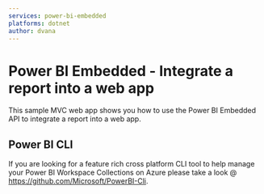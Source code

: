 ```yaml
---
services: power-bi-embedded
platforms: dotnet
author: dvana
---
```

# Power BI Embedded - Integrate a report into a web app

This sample MVC web app shows you how to use the Power BI Embedded API to integrate a report into a web app.

## Power BI CLI
If you are looking for a feature rich cross platform CLI tool to help manage your Power BI Workspace Collections on Azure please take a look @ https://github.com/Microsoft/PowerBI-Cli.
